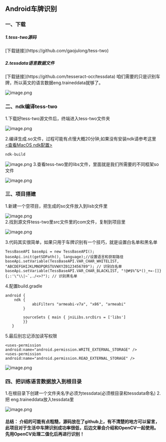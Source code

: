 <h2>Android车牌识别 </h2>
<h3> 一、下载</h3>
<h5> 1.tess-two源码  </h5>    
 [下载链接](https://github.com/gaojulong/tess-two)   
<h5>2.tessdata语言数据文件  </h5>  
 [下载链接](https://github.com/tesseract-ocr/tessdata)   
咱们需要的只是识别车牌，所以英文的语言数据eng.traineddata就够了。  

![image.png](https://upload-images.jianshu.io/upload_images/6540285-17f88187f0962173.png?imageMogr2/auto-orient/strip%7CimageView2/2/w/1240)  

<h3> 二、ndk编译tess-two</h3>
 1.下载好tess-two源文件后，终端进入tess-two文件夹  
 
![image.png](https://upload-images.jianshu.io/upload_images/6540285-22497920dd29be16.png?imageMogr2/auto-orient/strip%7CimageView2/2/w/1240)  

  2.编译生成.so文件，过程可能有点慢大概20分钟,如果没有安装ndk请参考这里   
  [<查看MacOS ndk配置>](https://www.jianshu.com/p/fecbf2204046)
  
  	ndk-build    
  	
![image.png](https://upload-images.jianshu.io/upload_images/6540285-aacf5484d8686ddc.png?imageMogr2/auto-orient/strip%7CimageView2/2/w/1240)
3.查看tess-two里的libs文件，里面就是我们所需要的不同框架so文件

![image.png](https://upload-images.jianshu.io/upload_images/6540285-590eedab9af4acf9.png?imageMogr2/auto-orient/strip%7CimageView2/2/w/1240)

<h3> 三、项目搭建 </h3>
 1.新建一个空项目，把生成的so文件放入到lisb文件里
 
 ![image.png](https://upload-images.jianshu.io/upload_images/6540285-1e3ee0cdf8bb4d73.png?imageMogr2/auto-orient/strip%7CimageView2/2/w/1240)  
 2.找到源文件tess-two里src文件里的com文件，复制到项目里
  
 ![image.png](https://upload-images.jianshu.io/upload_images/6540285-0a445cf52c1becd3.png?imageMogr2/auto-orient/strip%7CimageView2/2/w/1240)
   
 3.代码其实很简单，如果只用于车牌识别有一个技巧，就是设置白名单和黑名单   

	TessBaseAPI baseApi = new TessBaseAPI();  
 	baseApi.init(getSDPath(), language);//设置语言和获取路径
 	baseApi.setVariable(TessBaseAPI.VAR_CHAR_WHITELIST, "ABCDEFGHIJKLMNOPQRSTUVWXYZ0123456789"); // 识别白名单
    baseApi.setVariable(TessBaseAPI.VAR_CHAR_BLACKLIST, "!@#$%^&*()_+=-[]}{;:'\"\\|~`,./<>?"); // 识别黑名单
4.配置build.gradle
	
	android {
		ndk {
	            abiFilters "armeabi-v7a", "x86", "armeabi"
	        }
	
	        sourceSets { main { jniLibs.srcDirs = ['libs']
	        }}
	   }
	   
5.最后别忘记添加读写权限
 
 	<uses-permission android:name="android.permission.WRITE_EXTERNAL_STORAGE" />
    <uses-permission android:name="android.permission.READ_EXTERNAL_STORAGE" />
	   

![image.png](https://upload-images.jianshu.io/upload_images/6540285-3d6ea971eec1c50c.png?imageMogr2/auto-orient/strip%7CimageView2/2/w/1240)
 
 
 <h3> 四、把训练语言数据放入到根目录</h3>
 1.在根目录下创建一个文件夹名字必须为tessdata(必须根目录和tessdata命名)    
 2.把 eng.traineddata放入tessdata里  
 
 ![image.png](https://upload-images.jianshu.io/upload_images/6540285-f7be91590966b9b2.png?imageMogr2/auto-orient/strip%7CimageView2/2/w/1240)
 
 <h4>    
 总结： 
 介绍的可能有点粗糙，源码放在了github上，有不清楚的地方可以留言，此项目对于生活中车牌识别成功率很低，后边文章会介绍和OpenCV一起使用。先用OpenCV处理二值化后再进行识别！
 
 </h4>

 


